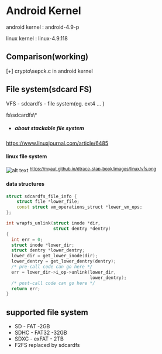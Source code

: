 # Android Kernel

android kernel : android-4.9-p

linux kernel : linux-4.9.118


## Comparison(working)

[+] crypto\\sepck.c in android kernel



## File system(sdcard FS)
VFS - sdcardfs - file system(eg. ext4 ... )

fs\\sdcardfs\\*

- ##### about stackable file system
https://www.linuxjournal.com/article/6485

#### linux file system
![alt text](https://myaut.github.io/dtrace-stap-book/images/linux/vfs.png)
<sup>https://myaut.github.io/dtrace-stap-book/images/linux/vfs.png<sup>

#### data structures
```cpp
struct sdcardfs_file_info {
	struct file *lower_file;
	const struct vm_operations_struct *lower_vm_ops;
};

```

```cpp
int wrapfs_unlink(struct inode *dir,
                  struct dentry *dentry)
{
  int err = 0;
  struct inode *lower_dir;
  struct dentry *lower_dentry;
  lower_dir = get_lower_inode(dir);
  lower_dentry = get_lower_dentry(dentry);
  /* pre-call code can go here */
  err = lower_dir->i_op->unlink(lower_dir,
                                lower_dentry);
  /* post-call code can go here */
  return err;
}
```


## supported file system
- SD - FAT -2GB
- SDHC - FAT32 -32GB
- SDXC - exFAT - 2TB
- F2FS replaced by sdcardfs
